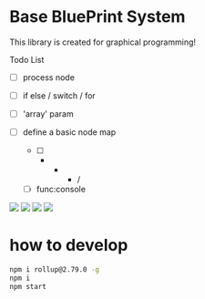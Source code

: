 # Base BluePrint System

This library is created for graphical programming!

Todo List

- [ ] process node

- [ ] if else / switch / for
- [ ] 'array' param
- [ ] define a basic node map
  - [ ] - - - /
  - [ ] func:console

![](https://files.catbox.moe/gijy0x.png)
![](https://files.catbox.moe/gc91hy.gif)
![](https://files.catbox.moe/a2ovqu.gif)
![](https://files.catbox.moe/7wm7w5.png)

# how to develop

```bash
npm i rollup@2.79.0 -g
npm i
npm start
```
